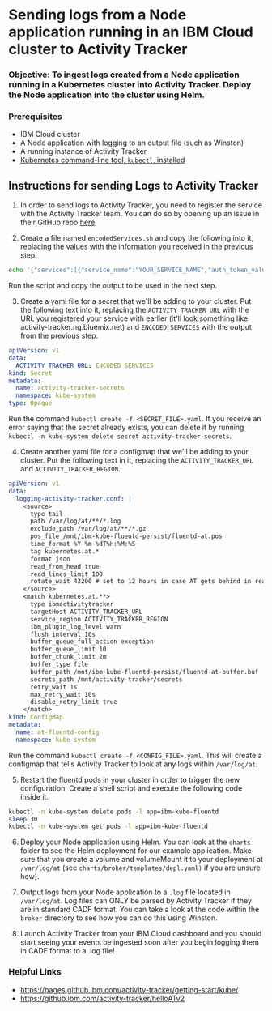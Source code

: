# Sending logs from a Node application running in an IBM Cloud cluster to Activity Tracker

### Objective: To ingest logs created from a Node application running in a Kubernetes cluster into Activity Tracker. Deploy the Node application into the cluster using Helm.

### Prerequisites
- IBM Cloud cluster
- A Node application with logging to an output file (such as Winston)
- A running instance of Activity Tracker
- [Kubernetes command-line tool, `kubectl`, installed](https://kubernetes.io/docs/tasks/tools/install-kubectl/)

## Instructions for sending Logs to Activity Tracker

1. In order to send logs to Activity Tracker, you need to register the service with the Activity Tracker team. You can do so by opening up an issue in their GitHub repo [here](https://github.ibm.com/activity-tracker/customer-issues/issues/new).

2. Create a file named `encodedServices.sh` and copy the following into it, replacing the values with the information you received in the previous step.
  ```sh
  echo '{"services":[{"service_name":"YOUR_SERVICE_NAME","auth_token_value":"YOUR_SERVICE_TOKEN","project_id": "YOUR_SERVICE_SPACE_ID"}]}' | base64
  ```
  Run the script and copy the output to be used in the next step.

3. Create a yaml file for a secret that we'll be adding to your cluster. Put the following text into it, replacing the `ACTIVITY_TRACKER_URL` with the URL you registered your service with earlier (it'll look something like activity-tracker.ng.bluemix.net) and `ENCODED_SERVICES` with the output from the previous step.
  ```yaml
  apiVersion: v1
  data:
    ACTIVITY_TRACKER_URL: ENCODED_SERVICES
  kind: Secret
  metadata:
    name: activity-tracker-secrets
    namespace: kube-system
  type: Opaque
  ```
  Run the command `kubectl create -f <SECRET_FILE>.yaml`. If you receive an error saying that the secret already exists, you can delete it by running `kubectl -n kube-system delete secret activity-tracker-secrets`.

4. Create another yaml file for a configmap that we'll be adding to your cluster. Put the following text in it, replacing the `ACTIVITY_TRACKER_URL` and `ACTIVITY_TRACKER_REGION`.
  ```yaml
  apiVersion: v1
  data:
    logging-activity-tracker.conf: |
      <source>
        type tail
        path /var/log/at/**/*.log
        exclude_path /var/log/at/**/*.gz
        pos_file /mnt/ibm-kube-fluentd-persist/fluentd-at.pos
        time_format %Y-%m-%dT%H:%M:%S
        tag kubernetes.at.*
        format json
        read_from_head true
        read_lines_limit 100
        rotate_wait 43200 # set to 12 hours in case AT gets behind in reading events
      </source>
      <match kubernetes.at.**>
        type ibmactivitytracker
        targetHost ACTIVITY_TRACKER_URL
        service_region ACTIVITY_TRACKER_REGION
        ibm_plugin_log_level warn
        flush_interval 10s
        buffer_queue_full_action exception
        buffer_queue_limit 10
        buffer_chunk_limit 2m
        buffer_type file
        buffer_path /mnt/ibm-kube-fluentd-persist/fluentd-at-buffer.buf
        secrets_path /mnt/activity-tracker/secrets
        retry_wait 1s
        max_retry_wait 10s
        disable_retry_limit true
      </match>
  kind: ConfigMap
  metadata:
    name: at-fluentd-config
    namespace: kube-system
  ```
  Run the command `kubectl create -f <CONFIG_FILE>.yaml`. This will create a configmap that tells Activity Tracker to look at any logs within `/var/log/at`.

5. Restart the fluentd pods in your cluster in order to trigger the new configuration. Create a shell script and execute the following code inside it.
  ```sh
  kubectl -n kube-system delete pods -l app=ibm-kube-fluentd
  sleep 30
  kubectl -n kube-system get pods -l app=ibm-kube-fluentd
  ```

6. Deploy your Node application using Helm. You can look at the `charts` folder to see the Helm deployment for our example application. Make sure that you create a volume and volumeMount it to your deployment at `/var/log/at` (see `charts/broker/templates/depl.yaml)` if you are unsure how).

7. Output logs from your Node application to a `.log` file located in `/var/log/at`. Log files can ONLY be parsed by Activity Tracker if they are in standard CADF format. You can take a look at the code within the `broker` directory to see how you can do this using Winston.

8. Launch Activity Tracker from your IBM Cloud dashboard and you should start seeing your events be ingested soon after you begin logging them in CADF format to a .log file!

### Helpful Links
- https://pages.github.ibm.com/activity-tracker/getting-start/kube/
- https://github.ibm.com/activity-tracker/helloATv2
